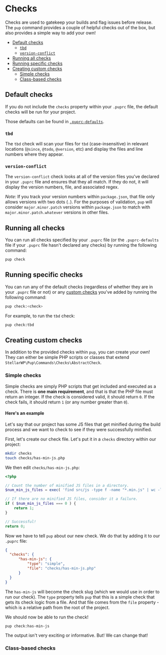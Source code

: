 # Checks

Checks are used to gatekeep your builds and flag issues before release. The `pup` command provides a couple of helpful
checks out of the box, but also provides a simple way to add your own!

* [Default checks](#default-checks)
  * [`tbd`](#tbd)
  * [`version-conflict`](#version-conflict)
* [Running all checks](#running-all-checks)
* [Running specific checks](#running-specific-checks)
* [Creating custom checks](#creating-custom-checks)
  * [Simple checks](#simple-checks)
  * [Class-based checks](#class-based-checks) 

## Default checks

If you do not include the `checks` property within your `.puprc` file, the default checks will be run for your project.

Those defaults can be found in [`.puprc-defaults`](/.puprc-defaults).

### `tbd`

The `tbd` check will scan your files for `tbd` (case-insensitive) in relevant locations (`@since`, `@todo`, `@version`,
etc) and display the files and line numbers where they appear.

### `version-conflict`

The `version-conflict` check looks at all of the version files you've declared in your `.puprc` file and ensures that
they all match. If they do not, it will display the version numbers, file, and associated regex.

_Note:_ If you track your version numbers within `package.json`, that file only allows versions with two dots (`.`). For
the purposes of validation, `pup` will consider `major.minor.patch` versions within `package.json` to match with
`major.minor.patch.whatever` versions in other files.


## Running all checks

You can run all checks specified by your `.puprc` file (or the `.puprc-defaults` file if your `.puprc` file hasn't 
declared any checks) by running the following command:

```bash
pup check
```

## Running specific checks

You can run any of the default checks (regardless of whether they are in your `.puprc` file or not) or any [custom
checks](#creating-custom-checks) you've added by running the following command:

```bash
pup check:<check>
```

For example, to run the `tbd` check:

```bash
pup check:tbd
```

## Creating custom checks

In addition to the provided checks within `pup`, you can create your own! They can either be simple PHP scripts or classes
that extend `StellarWP\Pup\Commands\Checks\AbstractCheck`.

### Simple checks

Simple checks are simply PHP scripts that get included and executed as a check. There is **one main requirement**, and that
is that the PHP file must return an integer. If the check is considered valid, it should return `0`. If the check fails,
it should return `1` (or any number greater than `0`).

#### Here's an example

Let's say that our project has some JS files that get minified during the build process and we want to check to see if
they were successfully minified.

First, let's create our check file. Let's put it in a `checks` directory within our project:

```bash
mkdir checks
touch checks/has-min-js.php
```

We then edit `checks/has-min-js.php`:

```php
<?php

// Count the number of minified JS files in a directory.
$num_min_js_files = exec( 'find src/js -type f -name "*.min.js" | wc -l' );

// If there are no minified JS files, consider it a failure.
if ( $num_min_js_files === 0 ) {
    return 1;
}

// Successful!
return 0;
```

Now we have to tell `pup` about our new check. We do that by adding it to our `.puprc` file:

```json
{
  "checks": {
      "has-min-js": {
          "type": "simple",
          "file": "checks/has-min-js.php"
      }
  }
}
```

The `has-min-js` will become the check slug (which we would use in order to run our check). The `type` property tells `pup`
that this is a simple check that gets its check logic from a file. And that file comes from the `file` property - which
is a relative path from the root of the project.

We should now be able to run the check!

```bash
pup check:has-min-js
```

The output isn't very exciting or informative. But! We can change that!

### Class-based checks